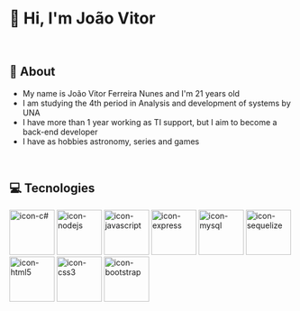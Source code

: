 # 👋 Hi, I'm João Vitor

<br>

## 💬 About

<ul>
  <li>My name is João Vitor Ferreira Nunes and I'm 21 years old</li>
  <li>I am studying the 4th period in Analysis and development of systems by UNA</li>
  <li>I have more than 1 year working as TI support, but I aim to become a back-end developer</li>
  <li>I have as hobbies astronomy, series and games</li>
</ul>

<br>

## 💻 Tecnologies

<div style=flex>
  <img alt=icon-c# src="https://cdn.jsdelivr.net/gh/devicons/devicon/icons/csharp/csharp-original.svg" height=80 width=80/>    
  <img alt=icon-nodejs src="https://cdn.jsdelivr.net/gh/devicons/devicon/icons/nodejs/nodejs-original-wordmark.svg" height=80 width=80/>
  <img alt=icon-javascript src="https://cdn.jsdelivr.net/gh/devicons/devicon/icons/javascript/javascript-original.svg" height=80 width=80/>
  <img alt=icon-express src="https://cdn.jsdelivr.net/gh/devicons/devicon/icons/express/express-original-wordmark.svg" height=80 width=80/>
  <img alt=icon-mysql src="https://cdn.jsdelivr.net/gh/devicons/devicon/icons/mysql/mysql-original-wordmark.svg" height=80 width=80/>
  <img alt=icon-sequelize src="https://cdn.jsdelivr.net/gh/devicons/devicon/icons/sequelize/sequelize-original-wordmark.svg" height=80 width=80/>
  <img alt=icon-html5 src="https://cdn.jsdelivr.net/gh/devicons/devicon/icons/html5/html5-original.svg" height=80 width=80/>       
  <img alt=icon-css3 src="https://cdn.jsdelivr.net/gh/devicons/devicon/icons/css3/css3-original.svg" height=80 width=80/>
  <img alt=icon-bootstrap src="https://cdn.jsdelivr.net/gh/devicons/devicon/icons/bootstrap/bootstrap-original-wordmark.svg" height=80 width=80/>  
</div>

